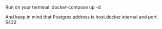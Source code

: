 Run on your terminal: docker-compose up -d

And keep in mind that Postgres address is host.docker.internal and port 5432
